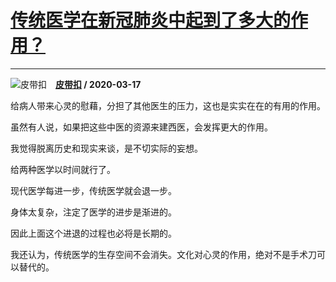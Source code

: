 # [传统医学在新冠肺炎中起到了多大的作用？](https://www.zhihu.com/answer/1084623583)

------------------------------------------------------------------

![皮带扣](https://pic1.zhimg.com/da8e974dc.jpg?source=1940ef5c "皮带扣")&emsp;**[皮带扣](https://www.zhihu.com/people/pi-dai-kou-55) / 2020-03-17**

给病人带来心灵的慰藉，分担了其他医生的压力，这也是实实在在的有用的作用。

虽然有人说，如果把这些中医的资源来建西医，会发挥更大的作用。

我觉得脱离历史和现实来谈，是不切实际的妄想。

给两种医学以时间就行了。

现代医学每进一步，传统医学就会退一步。

身体太复杂，注定了医学的进步是渐进的。

因此上面这个进退的过程也必将是长期的。

我还认为，传统医学的生存空间不会消失。文化对心灵的作用，绝对不是手术刀可以替代的。

